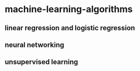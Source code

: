 # machine-learning-algorithms


## linear regression and logistic regression

## neural networking

## unsupervised learning 
